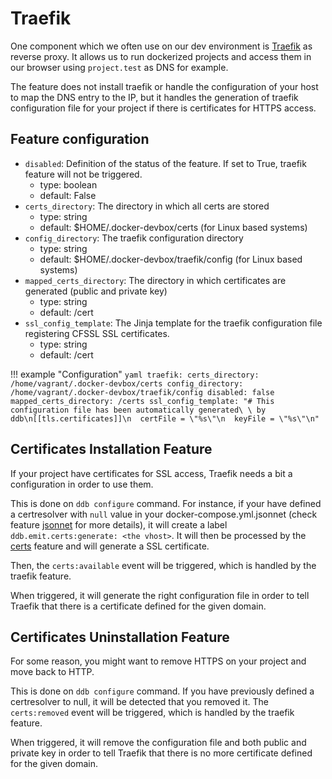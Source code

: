 Traefik
===

One component which we often use on our dev environment is [Traefik](https://containo.us/traefik/) as reverse proxy.
It allows us to run dockerized projects and access them in our browser using `project.test` as DNS for example.

The feature does not install traefik or handle the configuration of your host to map the DNS entry to the IP,
but it handles the generation of traefik configuration file for your project if there is certificates for HTTPS 
access.

Feature configuration
---

- `disabled`: Definition of the status of the feature. If set to True, traefik feature will not be triggered.
    - type: boolean
    - default: False
- `certs_directory`: The directory in which all certs are stored
    - type: string
    - default: $HOME/.docker-devbox/certs (for Linux based systems)
- `config_directory`: The traefik configuration directory
    - type: string
    - default: $HOME/.docker-devbox/traefik/config (for Linux based systems)
- `mapped_certs_directory`: The directory in which certificates are generated (public and private key)
    - type: string
    - default: /cert
- `ssl_config_template`: The Jinja template for the traefik configuration file registering CFSSL SSL certificates. 
    - type: string
    - default: /cert

!!! example "Configuration"
    ```yaml
    traefik:
      certs_directory: /home/vagrant/.docker-devbox/certs
      config_directory: /home/vagrant/.docker-devbox/traefik/config
      disabled: false
      mapped_certs_directory: /certs
      ssl_config_template: "# This configuration file has been automatically generated\
        \ by ddb\n[[tls.certificates]]\n  certFile = \"%s\"\n  keyFile = \"%s\"\n"
    ```
    
Certificates Installation Feature
---

If your project have certificates for SSL access, Traefik needs a bit a configuration in order to use them.

This is done on `ddb configure` command. For instance, if your have defined a certresolver with `null` value in your 
docker-compose.yml.jsonnet (check feature [jsonnet](./jsonnet.md) for more details), 
it will create a label `ddb.emit.certs:generate: <the vhost>`. 
It will then be processed by the [certs](./certs.md) feature and will generate a SSL certificate.

Then, the `certs:available` event will be triggered, which is handled by the traefik feature.

When triggered, it will generate the right configuration file in order to tell Traefik that there is a certificate 
defined for the given domain.
    
Certificates Uninstallation Feature
---

For some reason, you might want to remove HTTPS on your project and move back to HTTP. 

This is done on `ddb configure` command. 
If you have previously defined a certresolver to null, it will be detected that you removed it. 
The `certs:removed` event will be triggered, which is handled by the traefik feature.

When triggered, it will remove the configuration file and both public and private key in order to tell Traefik 
that there is no more certificate defined for the given domain.
